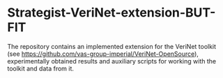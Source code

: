 # Strategist-VeriNet-extension-BUT-FIT
The repository contains an implemented extension for the VeriNet toolkit (see https://github.com/vas-group-imperial/VeriNet-OpenSource), experimentally obtained results and auxiliary scripts for working with the toolkit and data from it.
